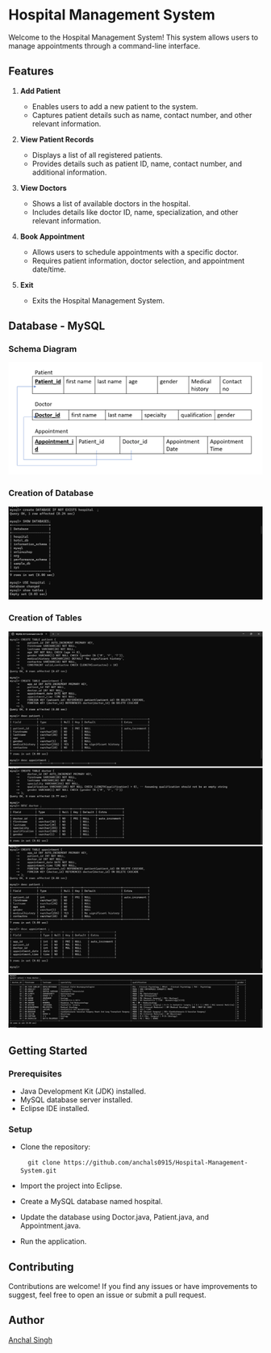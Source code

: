 # Hospital Management System

Welcome to the Hospital Management System! This system allows users to manage appointments through a command-line interface.

## Features

1. **Add Patient**
   - Enables users to add a new patient to the system.
   - Captures patient details such as name, contact number, and other relevant information.

2. **View Patient Records**
   - Displays a list of all registered patients.
   - Provides details such as patient ID, name, contact number, and additional information.

3. **View Doctors**
   - Shows a list of available doctors in the hospital.
   - Includes details like doctor ID, name, specialization, and other relevant information.

4. **Book Appointment**
   - Allows users to schedule appointments with a specific doctor.
   - Requires patient information, doctor selection, and appointment date/time.

5. **Exit**
   - Exits the Hospital Management System.

## Database - MySQL


### Schema Diagram
![Schema Diagram](Database/Schema.png)


### Creation of Database

![Database_Creation](Database/db_creation.png)

### Creation of Tables
![Patient](Database/patient_tablecreation.png)
![Doctor](Database/doctor_tablecreation.png)
![Appointment](Database/appointement_tablecreation.png)
![Doctor Details](Database/doctorDetails.png)
    

## Getting Started
### Prerequisites
*   Java Development Kit (JDK) installed.
*   MySQL database server installed.
*   Eclipse IDE installed.

### Setup
* Clone the repository:

        git clone https://github.com/anchals0915/Hospital-Management-System.git

*   Import the project into Eclipse.
*   Create a MySQL database named hospital.
*   Update the database using Doctor.java, Patient.java, and Appointment.java.
*   Run the application.

##  Contributing
Contributions are welcome! If you find any issues or have improvements to suggest, feel free to open an issue or submit a pull request.

##  Author
[Anchal Singh](https://www.linkedin.com/in/anchalsingh1509/)
